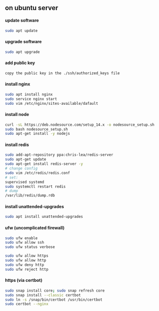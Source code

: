 
## on ubuntu server


#### update software
```bash
sudo apt update
```
#### upgrade software
```bash
sudo apt upgrade
```

#### add public key
```bash
copy the public key in the ./ssh/authorized_keys file
```

#### install nginx
```bash
sudo apt install nginx
sudo service nginx start
sudo vim /etc/nginx/sites-available/dafault
```

#### install node
```bash
curl -sL https://deb.nodesource.com/setup_14.x -o nodesource_setup.sh
sudo bash nodesource_setup.sh
sudo apt-get install -y nodejs
```

#### install redis
```bash
sudo add-apt-repository ppa:chris-lea/redis-server
sudo apt-get update
sudo apt-get install redis-server -y
# change config
sudo vim /etc/redis/redis.conf
# set:
supervised systemd
sudo systemctl restart redis
# dump
/var/lib/redis/dump.rdb
```

#### install unattended-upgrades
```bash
sudo apt install unattended-upgrades
```

#### ufw (uncomplicated firewall)
```bash
sudo ufw enable
sudo ufw allow ssh
sudo ufw status verbose

sudo ufw allow https
sudo ufw allow http
sudo ufw deny http
sudo ufw reject http
```

#### https (via certbot)
```bash
sudo snap install core; sudo snap refresh core
sudo snap install --classic certbot
sudo ln -s /snap/bin/certbot /usr/bin/certbot
sudo certbot --nginx
```
 